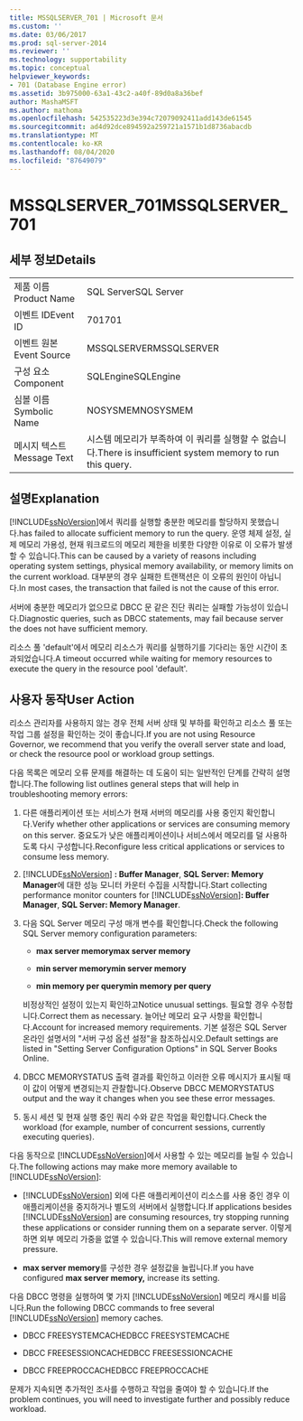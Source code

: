 ```yaml
---
title: MSSQLSERVER_701 | Microsoft 문서
ms.custom: ''
ms.date: 03/06/2017
ms.prod: sql-server-2014
ms.reviewer: ''
ms.technology: supportability
ms.topic: conceptual
helpviewer_keywords:
- 701 (Database Engine error)
ms.assetid: 3b975000-63a1-43c2-a40f-89d0a8a36bef
author: MashaMSFT
ms.author: mathoma
ms.openlocfilehash: 542535223d3e394c72079092411add143de61545
ms.sourcegitcommit: ad4d92dce894592a259721a1571b1d8736abacdb
ms.translationtype: MT
ms.contentlocale: ko-KR
ms.lasthandoff: 08/04/2020
ms.locfileid: "87649079"
---
```

# <a name="mssqlserver_701"></a><span data-ttu-id="38943-102">MSSQLSERVER_701</span><span class="sxs-lookup"><span data-stu-id="38943-102">MSSQLSERVER_701</span></span>
    
## <a name="details"></a><span data-ttu-id="38943-103">세부 정보</span><span class="sxs-lookup"><span data-stu-id="38943-103">Details</span></span>  
  
|||  
|-|-|  
|<span data-ttu-id="38943-104">제품 이름</span><span class="sxs-lookup"><span data-stu-id="38943-104">Product Name</span></span>|<span data-ttu-id="38943-105">SQL Server</span><span class="sxs-lookup"><span data-stu-id="38943-105">SQL Server</span></span>|  
|<span data-ttu-id="38943-106">이벤트 ID</span><span class="sxs-lookup"><span data-stu-id="38943-106">Event ID</span></span>|<span data-ttu-id="38943-107">701</span><span class="sxs-lookup"><span data-stu-id="38943-107">701</span></span>|  
|<span data-ttu-id="38943-108">이벤트 원본</span><span class="sxs-lookup"><span data-stu-id="38943-108">Event Source</span></span>|<span data-ttu-id="38943-109">MSSQLSERVER</span><span class="sxs-lookup"><span data-stu-id="38943-109">MSSQLSERVER</span></span>|  
|<span data-ttu-id="38943-110">구성 요소</span><span class="sxs-lookup"><span data-stu-id="38943-110">Component</span></span>|<span data-ttu-id="38943-111">SQLEngine</span><span class="sxs-lookup"><span data-stu-id="38943-111">SQLEngine</span></span>|  
|<span data-ttu-id="38943-112">심볼 이름</span><span class="sxs-lookup"><span data-stu-id="38943-112">Symbolic Name</span></span>|<span data-ttu-id="38943-113">NOSYSMEM</span><span class="sxs-lookup"><span data-stu-id="38943-113">NOSYSMEM</span></span>|  
|<span data-ttu-id="38943-114">메시지 텍스트</span><span class="sxs-lookup"><span data-stu-id="38943-114">Message Text</span></span>|<span data-ttu-id="38943-115">시스템 메모리가 부족하여 이 쿼리를 실행할 수 없습니다.</span><span class="sxs-lookup"><span data-stu-id="38943-115">There is insufficient system memory to run this query.</span></span>|  
  
## <a name="explanation"></a><span data-ttu-id="38943-116">설명</span><span class="sxs-lookup"><span data-stu-id="38943-116">Explanation</span></span>  
 [!INCLUDE[ssNoVersion](../../includes/ssnoversion-md.md)]<span data-ttu-id="38943-117">에서 쿼리를 실행할 충분한 메모리를 할당하지 못했습니다.</span><span class="sxs-lookup"><span data-stu-id="38943-117">has failed to allocate sufficient memory to run the query.</span></span> <span data-ttu-id="38943-118">운영 체제 설정, 실제 메모리 가용성, 현재 워크로드의 메모리 제한을 비롯한 다양한 이유로 이 오류가 발생할 수 있습니다.</span><span class="sxs-lookup"><span data-stu-id="38943-118">This can be caused by a variety of reasons including operating system settings, physical memory availability, or memory limits on the current workload.</span></span> <span data-ttu-id="38943-119">대부분의 경우 실패한 트랜잭션은 이 오류의 원인이 아닙니다.</span><span class="sxs-lookup"><span data-stu-id="38943-119">In most cases, the transaction that failed is not the cause of this error.</span></span>  
  
 <span data-ttu-id="38943-120">서버에 충분한 메모리가 없으므로 DBCC 문 같은 진단 쿼리는 실패할 가능성이 있습니다.</span><span class="sxs-lookup"><span data-stu-id="38943-120">Diagnostic queries, such as DBCC statements, may fail because server the does not have sufficient memory.</span></span>  
  
 <span data-ttu-id="38943-121">리소스 풀 'default'에서 메모리 리소스가 쿼리를 실행하기를 기다리는 동안 시간이 초과되었습니다.</span><span class="sxs-lookup"><span data-stu-id="38943-121">A timeout occurred while waiting for memory resources to execute the query in the resource pool 'default'.</span></span>  
  
## <a name="user-action"></a><span data-ttu-id="38943-122">사용자 동작</span><span class="sxs-lookup"><span data-stu-id="38943-122">User Action</span></span>  
 <span data-ttu-id="38943-123">리소스 관리자를 사용하지 않는 경우 전체 서버 상태 및 부하를 확인하고 리소스 풀 또는 작업 그룹 설정을 확인하는 것이 좋습니다.</span><span class="sxs-lookup"><span data-stu-id="38943-123">If you are not using Resource Governor, we recommend that you verify the overall server state and load, or check the resource pool or workload group settings.</span></span>  
  
 <span data-ttu-id="38943-124">다음 목록은 메모리 오류 문제를 해결하는 데 도움이 되는 일반적인 단계를 간략히 설명합니다.</span><span class="sxs-lookup"><span data-stu-id="38943-124">The following list outlines general steps that will help in troubleshooting memory errors:</span></span>  
  
1.  <span data-ttu-id="38943-125">다른 애플리케이션 또는 서비스가 현재 서버의 메모리를 사용 중인지 확인합니다.</span><span class="sxs-lookup"><span data-stu-id="38943-125">Verify whether other applications or services are consuming memory on this server.</span></span> <span data-ttu-id="38943-126">중요도가 낮은 애플리케이션이나 서비스에서 메모리를 덜 사용하도록 다시 구성합니다.</span><span class="sxs-lookup"><span data-stu-id="38943-126">Reconfigure less critical applications or services to consume less memory.</span></span>  
  
2.  <span data-ttu-id="38943-127">[!INCLUDE[ssNoVersion](../../includes/ssnoversion-md.md)] **: Buffer Manager**, **SQL Server: Memory Manager**에 대한 성능 모니터 카운터 수집을 시작합니다.</span><span class="sxs-lookup"><span data-stu-id="38943-127">Start collecting performance monitor counters for [!INCLUDE[ssNoVersion](../../includes/ssnoversion-md.md)]**: Buffer Manager**, **SQL Server: Memory Manager**.</span></span>  
  
3.  <span data-ttu-id="38943-128">다음 SQL Server 메모리 구성 매개 변수를 확인합니다.</span><span class="sxs-lookup"><span data-stu-id="38943-128">Check the following SQL Server memory configuration parameters:</span></span>  
  
    -   <span data-ttu-id="38943-129">**max server memory**</span><span class="sxs-lookup"><span data-stu-id="38943-129">**max server memory**</span></span>  
  
    -   <span data-ttu-id="38943-130">**min server memory**</span><span class="sxs-lookup"><span data-stu-id="38943-130">**min server memory**</span></span>  
  
    -   <span data-ttu-id="38943-131">**min memory per query**</span><span class="sxs-lookup"><span data-stu-id="38943-131">**min memory per query**</span></span>  
  
     <span data-ttu-id="38943-132">비정상적인 설정이 있는지 확인하고</span><span class="sxs-lookup"><span data-stu-id="38943-132">Notice unusual settings.</span></span> <span data-ttu-id="38943-133">필요할 경우 수정합니다.</span><span class="sxs-lookup"><span data-stu-id="38943-133">Correct them as necessary.</span></span> <span data-ttu-id="38943-134">늘어난 메모리 요구 사항을 확인합니다.</span><span class="sxs-lookup"><span data-stu-id="38943-134">Account for increased memory requirements.</span></span> <span data-ttu-id="38943-135">기본 설정은 SQL Server 온라인 설명서의 "서버 구성 옵션 설정"을 참조하십시오.</span><span class="sxs-lookup"><span data-stu-id="38943-135">Default settings are listed in "Setting Server Configuration Options" in SQL Server Books Online.</span></span>  
  
4.  <span data-ttu-id="38943-136">DBCC MEMORYSTATUS 출력 결과를 확인하고 이러한 오류 메시지가 표시될 때 이 값이 어떻게 변경되는지 관찰합니다.</span><span class="sxs-lookup"><span data-stu-id="38943-136">Observe DBCC MEMORYSTATUS output and the way it changes when you see these error messages.</span></span>  
  
5.  <span data-ttu-id="38943-137">동시 세션 및 현재 실행 중인 쿼리 수와 같은 작업을 확인합니다.</span><span class="sxs-lookup"><span data-stu-id="38943-137">Check the workload (for example, number of concurrent sessions, currently executing queries).</span></span>  
  
 <span data-ttu-id="38943-138">다음 동작으로 [!INCLUDE[ssNoVersion](../../includes/ssnoversion-md.md)]에서 사용할 수 있는 메모리를 늘릴 수 있습니다.</span><span class="sxs-lookup"><span data-stu-id="38943-138">The following actions may make more memory available to [!INCLUDE[ssNoVersion](../../includes/ssnoversion-md.md)]:</span></span>  
  
-   <span data-ttu-id="38943-139">[!INCLUDE[ssNoVersion](../../includes/ssnoversion-md.md)] 외에 다른 애플리케이션이 리소스를 사용 중인 경우 이 애플리케이션을 중지하거나 별도의 서버에서 실행합니다.</span><span class="sxs-lookup"><span data-stu-id="38943-139">If applications besides [!INCLUDE[ssNoVersion](../../includes/ssnoversion-md.md)] are consuming resources, try stopping running these applications or consider running them on a separate server.</span></span> <span data-ttu-id="38943-140">이렇게 하면 외부 메모리 가중을 없앨 수 있습니다.</span><span class="sxs-lookup"><span data-stu-id="38943-140">This will remove external memory pressure.</span></span>  
  
-   <span data-ttu-id="38943-141">**max server memory**를 구성한 경우 설정값을 늘립니다.</span><span class="sxs-lookup"><span data-stu-id="38943-141">If you have configured **max server memory,** increase its setting.</span></span>  
  
 <span data-ttu-id="38943-142">다음 DBCC 명령을 실행하여 몇 가지 [!INCLUDE[ssNoVersion](../../includes/ssnoversion-md.md)] 메모리 캐시를 비웁니다.</span><span class="sxs-lookup"><span data-stu-id="38943-142">Run the following DBCC commands to free several [!INCLUDE[ssNoVersion](../../includes/ssnoversion-md.md)] memory caches.</span></span>  
  
-   <span data-ttu-id="38943-143">DBCC FREESYSTEMCACHE</span><span class="sxs-lookup"><span data-stu-id="38943-143">DBCC FREESYSTEMCACHE</span></span>  
  
-   <span data-ttu-id="38943-144">DBCC FREESESSIONCACHE</span><span class="sxs-lookup"><span data-stu-id="38943-144">DBCC FREESESSIONCACHE</span></span>  
  
-   <span data-ttu-id="38943-145">DBCC FREEPROCCACHE</span><span class="sxs-lookup"><span data-stu-id="38943-145">DBCC FREEPROCCACHE</span></span>  
  
 <span data-ttu-id="38943-146">문제가 지속되면 추가적인 조사를 수행하고 작업을 줄여야 할 수 있습니다.</span><span class="sxs-lookup"><span data-stu-id="38943-146">If the problem continues, you will need to investigate further and possibly reduce workload.</span></span>  
  
  
